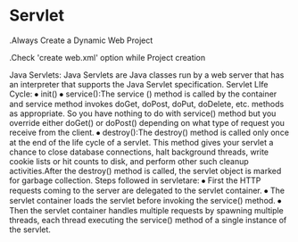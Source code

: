 # Servlet

.Always Create a Dynamic Web Project

.Check 'create web.xml' option while Project creation

Java Servlets: Java Servlets are Java classes run by a web server that has an interpreter that supports the Java Servlet specification.
Servlet LIfe Cycle:
⦁	init()
⦁	service():The service () method is called by the container and service method invokes doGet, doPost, doPut, doDelete, etc. methods as appropriate. So you have nothing to do with service() method but you override either doGet() or doPost() depending on what type of request you receive from the client.
⦁	destroy():The destroy() method is called only once at the end of the life cycle of a servlet. This method gives your servlet a chance to close database connections, halt background threads, write cookie lists or hit counts to disk, and perform other such cleanup activities.After the destroy() method is called, the servlet object is marked for garbage collection. 
Steps followed in servletare:
⦁	First the HTTP requests coming to the server are delegated to the servlet container.
⦁	The servlet container loads the servlet before invoking the service() method.
⦁	Then the servlet container handles multiple requests by spawning multiple threads, each thread executing the service() method of a single instance of the servlet.
